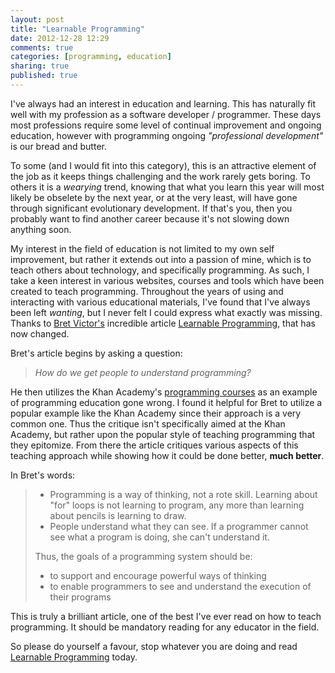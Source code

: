 ```yaml
---
layout: post
title: "Learnable Programming"
date: 2012-12-28 12:29
comments: true
categories: [programming, education]
sharing: true
published: true
---
```


I've always had an interest in education and learning. This has naturally fit well with my profession
as a software developer / programmer. These days most professions require some level of continual
improvement and ongoing education, however with programming ongoing *"professional development"* is our bread and butter. 

To some (and I would fit into this category), this is an attractive element of the job as it keeps
things challenging and the work rarely gets boring. To others it is a *wearying* trend, knowing that what you learn this 
year will most likely be obselete by the next year, or at the very least, will have gone through significant 
evolutionary development. If that's you, then you probably want to find another career because it's not slowing
down anything soon.

My interest in the field of education is not limited to my own self improvement, but rather it extends
out into a passion of mine, which is to teach others about technology, and specifically programming. As such, I
take a keen interest in various websites, courses and tools which have been created to teach programming.
Throughout the years of using and interacting with various educational materials, I've found that I've
always been left *wanting*, but I never felt I could express what exactly was missing. Thanks to 
[Bret Victor's](http://worrydream.com) incredible article [Learnable Programming](http://worrydream.com/LearnableProgramming/),
that has now changed.

Bret's article begins by asking a question: 
> *How do we get people to understand programming?*

He then utilizes the Khan Academy's [programming courses](http://www.khanacademy.org/cs) as an example of
programming education gone wrong. I found it helpful for Bret to utilize a popular example like the Khan
Academy since their approach is a very common one. Thus the critique isn't specifically aimed at the Khan Academy, but
rather upon the popular style of teaching programming that they epitomize. From there the article critiques 
various aspects of this teaching approach while showing how it could be done better, **much better**.

In Bret's words:

>
>  - Programming is a way of thinking, not a rote skill. Learning about "for" loops is not learning to program, any more than learning about pencils is learning to draw.
>  - People understand what they can see. If a programmer cannot see what a program is doing, she can't understand it.
>
> Thus, the goals of a programming system should be:
>
>  -  to support and encourage powerful ways of thinking
>  - to enable programmers to see and understand the execution of their programs
>

This is truly a brilliant article, one of the best I've ever read on how to teach programming. It should
be mandatory reading for any educator in the field.

So please do yourself a favour, stop whatever you are doing and read [Learnable Programming](http://worrydream.com/LearnableProgramming/) today.
